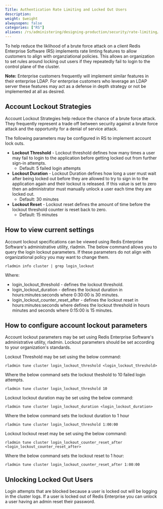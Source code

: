 ```yaml
---
Title: Authentication Rate Limiting and Locked Out Users
description:
weight: $weight
alwaysopen: false
categories: ["RS"]
aliases: /rs/administering/designing-production/security/rate-limiting/
---
```


To help reduce the liklihood of a brute force attack on a client Redis Enterprise Software (RS) implements rate limting features to allow customers to align with organziational policies. This allows an organization to set rules around locking out users if they repeatedly fail to login to the control plane of the cluster. 

**Note:** Enterprise customers frequently will implement similar features in their enterprise LDAP. For enterprise customers who leverage an LDAP server these features may act as a defense in depth strategy or not be implemented at all as desired.


## Account Lockout Strategies

Account Lockout Strategies help reduce the chance of a brute force attack. They frequently represent a trade off between security against a brute force attack and the opportunity for a denial of service attack.

The following parameters may be configured in RS to implement account lock outs.

- **Lockout Threshold** - Lockout threshold defines how many times a user may fail to login to the application before getting locked out from further sign-in attempts. 
  - Default: 5 failed login attempts
- **Lockout Duration** - Lockout Duration defines how long a user must wait after being locked out before they are allowed to try to sign in to the application again and their lockout is released. If this value is set to zero then an administrator must manually unlock a user each time they are locked out. 
  - Default: 30 minutes
- **Lockout Reset** - Lockout reset defines the amount of time before the lockout threshold counter is reset back to zero.
  - Default: 15 minutes

## How to view current settings

Account lockout specifications can be viewed using Redis Enterprise Software's administrative utility, rladmin. The below command allows you to query the login lockout parameters. If these parameters do not align with organizational policy you may want to change them.

```src
rladmin info cluster | grep login_lockout
```
Where:
- login_lockout_threshold - defines the lockout threshold.
- login_lockout_duration - defines the lockout duration in hours:minutes:seconds where 0:30:00 is 30 minutes.
- login_lockout_counter_reset_after - defines the lockout reset in hours:minutes:seconds where defines the lockout threshold in hours minutes and seconds where 0:15:00 is 15 minutes.

## How to configure account lockout parameters

Account lockout parameters may be set using Redis Enterprise Software's administrative utility, rladmin. Lockout parameters should be set according to your organization's standards.

Lockout Threshold may be set using the below command:

```src
rladmin tune cluster login_lockout_threshold <login_lockout_threshold>
```

Where the below command sets the lockout theshold to 10 failed login attempts.

```src
rladmin tune cluster login_lockout_threshold 10
```
Lockout lockout duration may be set using the below command:

```src
rladmin tune cluster login_lockout_duration <login_lockout_duration>
```
Where the below command sets the lockout duration to 1 hour

```src
rladmin tune cluster login_lockout_threshold 1:00:00
```
Lockout lockout reset may be set using the below command:

```src
rladmin tune cluster login_lockout_counter_reset_after <login_lockout_counter_reset_after>
```

Where the below command sets the lockout reset to 1 hour:

```src
rladmin tune cluster login_lockout_counter_reset_after 1:00:00
```

## Unlocking Locked Out Users

Login attempts that are blocked because a user is locked out will be logging in the cluster logs. If a user is locked out of Redis Enterprise you can unlock a user having an admin reset their password. 
